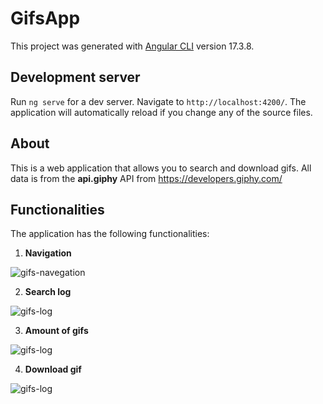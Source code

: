 # GifsApp

This project was generated with [Angular CLI](https://github.com/angular/angular-cli) version 17.3.8.

## Development server

Run `ng serve` for a dev server. Navigate to `http://localhost:4200/`. The application will automatically reload if you change any of the source files.

## About

This is a web application that allows you to search and download gifs. All data is from the **api.giphy** API from https://developers.giphy.com/

## Functionalities

The application has the following functionalities:

1. **Navigation**

![gifs-navegation](/github-resources/gif-search.gif)

2. **Search log**

![gifs-log](/github-resources/gif-record.gif)

3. **Amount of gifs**

![gifs-log](/github-resources/gif-size.gif)

4. **Download gif**

![gifs-log](/github-resources/gif-download.gif)
